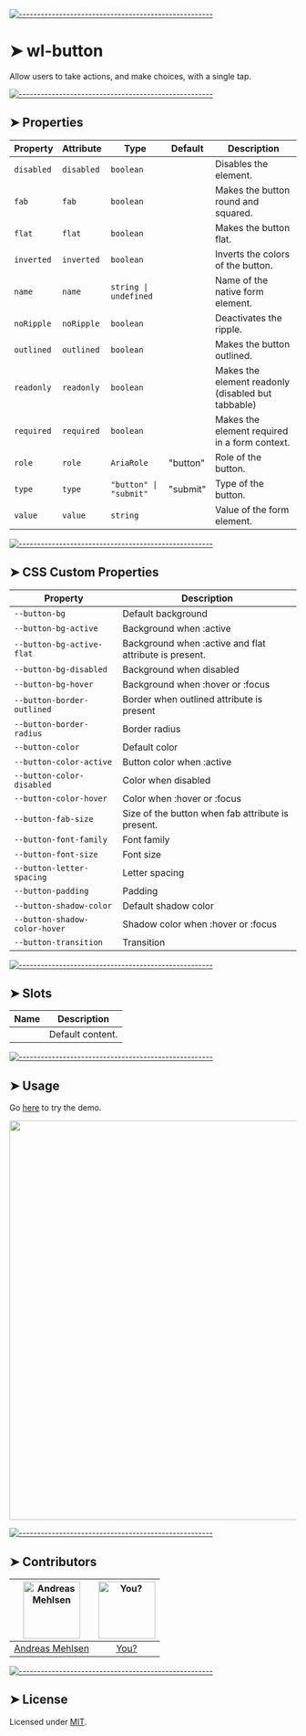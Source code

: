 
[![-----------------------------------------------------](https://raw.githubusercontent.com/andreasbm/readme/master/assets/lines/colored.png)](#wl-button)

# ➤ wl-button

Allow users to take actions, and make choices, with a single tap.


[![-----------------------------------------------------](https://raw.githubusercontent.com/andreasbm/readme/master/assets/lines/colored.png)](#properties)

## ➤ Properties

| Property   | Attribute  | Type                   | Default  | Description                                      |
|------------|------------|------------------------|----------|--------------------------------------------------|
| `disabled` | `disabled` | `boolean`              |          | Disables the element.                            |
| `fab`      | `fab`      | `boolean`              |          | Makes the button round and squared.              |
| `flat`     | `flat`     | `boolean`              |          | Makes the button flat.                           |
| `inverted` | `inverted` | `boolean`              |          | Inverts the colors of the button.                |
| `name`     | `name`     | `string \| undefined`  |          | Name of the native form element.                 |
| `noRipple` | `noRipple` | `boolean`              |          | Deactivates the ripple.                          |
| `outlined` | `outlined` | `boolean`              |          | Makes the button outlined.                       |
| `readonly` | `readonly` | `boolean`              |          | Makes the element readonly (disabled but tabbable) |
| `required` | `required` | `boolean`              |          | Makes the element required in a form context.    |
| `role`     | `role`     | `AriaRole`             | "button" | Role of the button.                              |
| `type`     | `type`     | `"button" \| "submit"` | "submit" | Type of the button.                              |
| `value`    | `value`    | `string`               |          | Value of the form element.                       |


[![-----------------------------------------------------](https://raw.githubusercontent.com/andreasbm/readme/master/assets/lines/colored.png)](#css-custom-properties)

## ➤ CSS Custom Properties

| Property                      | Description                                      |
|-------------------------------|--------------------------------------------------|
| `--button-bg`                 | Default background                               |
| `--button-bg-active`          | Background when :active                          |
| `--button-bg-active-flat`     | Background when :active and flat attribute is present. |
| `--button-bg-disabled`        | Background when disabled                         |
| `--button-bg-hover`           | Background when :hover or :focus                 |
| `--button-border-outlined`    | Border when outlined attribute is present        |
| `--button-border-radius`      | Border radius                                    |
| `--button-color`              | Default color                                    |
| `--button-color-active`       | Button color when :active                        |
| `--button-color-disabled`     | Color when disabled                              |
| `--button-color-hover`        | Color when :hover or :focus                      |
| `--button-fab-size`           | Size of the button when fab attribute is present. |
| `--button-font-family`        | Font family                                      |
| `--button-font-size`          | Font size                                        |
| `--button-letter-spacing`     | Letter spacing                                   |
| `--button-padding`            | Padding                                          |
| `--button-shadow-color`       | Default shadow color                             |
| `--button-shadow-color-hover` | Shadow color when :hover or :focus               |
| `--button-transition`         | Transition                                       |


[![-----------------------------------------------------](https://raw.githubusercontent.com/andreasbm/readme/master/assets/lines/colored.png)](#slots)

## ➤ Slots

| Name | Description      |
|------|------------------|
|      | Default content. |



[![-----------------------------------------------------](https://raw.githubusercontent.com/andreasbm/readme/master/assets/lines/colored.png)](#usage)

## ➤ Usage

Go [here](https://weightless.dev/elements/button) to try the demo.

<a href="https://weightless.dev/elements/button" align="center">
  <img src="https://raw.githubusercontent.com/andreasbm/elements/master/screenshots/wl-button.png" width="700" />
</a>


[![-----------------------------------------------------](https://raw.githubusercontent.com/andreasbm/readme/master/assets/lines/colored.png)](#contributors)

## ➤ Contributors
	

| [<img alt="Andreas Mehlsen" src="https://avatars1.githubusercontent.com/u/6267397?s=460&v=4" width="100">](https://twitter.com/andreasmehlsen) | [<img alt="You?" src="https://joeschmoe.io/api/v1/random" width="100">](https://github.com/andreasbm/weightless/blob/master/CONTRIBUTING.md) |
|:--------------------------------------------------:|:--------------------------------------------------:|
| [Andreas Mehlsen](https://twitter.com/andreasmehlsen) | [You?](https://github.com/andreasbm/weightless/blob/master/CONTRIBUTING.md) |


[![-----------------------------------------------------](https://raw.githubusercontent.com/andreasbm/readme/master/assets/lines/colored.png)](#license)

## ➤ License
	
Licensed under [MIT](https://opensource.org/licenses/MIT).